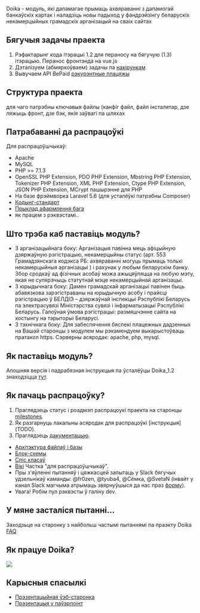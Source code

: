 Doika - модуль, які дапамагае прымаць ахвяраванні з дапамогай банкаўскіх картак і наладзіць новы падыход у фандрэйзінгу беларускіх некамерцыйных грамадскіх арганізацый на сваіх сайтах

## Бягучыя задачы праекта

1. Рэфактарынг кода iтэрацыi 1.2 для пераносу на бягучую (1.3) iтэрацыю. Перанос фронтэнда на vue.js
2. Дэталізуем (абмяркоўваем) задачы па [накірункам](https://github.com/diglabby/doika/milestones)
3. Вывучаем API BePaid [рэкурэнтные плацяжы](https://docs.bepaid.by/ru/subscriptions/intro)
 
## Структура праекта

для чаго патрэбны ключавыя файлы (канфіг файл, файл інсталятар, дзе ляжыць фронт, дзе бэк, якія заўвагі па шляхах

## Патрабаванні да распрацоўкі
Для распрацоўшчыкаў:
* Apache
* MySQL
* PHP >= 7.1.3
* OpenSSL PHP Extension, PDO PHP Extension, Mbstring PHP Extension, Tokenizer PHP Extension, XML PHP Extension, Ctype PHP Extension, JSON PHP Extension, MCrypt пашырэнне для PHP
* На базе фрэймворка Laravel 5.6 (для усталёўкі патрэбны Composer)
* [Кодынг-стандарт](https://github.com/diglabby/doika_1.2/wiki/%D0%9A%D0%BE%D0%B4%D1%8B%D0%BD%D0%B3-%D1%81%D1%82%D0%B0%D0%BD%D0%B4%D0%B0%D1%80%D1%82) 
* [Прыклад афармлення бага](https://github.com/diglabby/doika_1.2/wiki/%D0%9F%D1%80%D1%8B%D0%BA%D0%BB%D0%B0%D0%B4-%D0%B0%D1%84%D0%B0%D1%80%D0%BC%D0%BB%D0%B5%D0%BD%D0%BD%D1%8F-%D0%B1%D0%B0%D0%B3%D0%B0)
* як працем з рэквэстамі..

## Што трэба каб паставіць модуль?
* З арганізацыйнага боку: Арганізацыя павінна мець афіцыйную дзяржаўную рэгістрацыю, некамерцыйны статус (арт. 553 Грамадзянскага кодэкса РБ: ахвяраванні могуць прымаць толькі некамерцыйныя арганізацыі ) і рахунак у любым беларускім банку. Збор сродкаў ад фізічных асобаў можа ажыцяўляцца на любую мэту, якая не супярэчыць статутнай мэце некамерцыйнай арганізацыі.
* З юрыдычнага боку: Дамен грамадскай арганізацыі павінен быць абавязкова зарэгістраваны на юрыдычную асобу і прайсці рэгістрацыю ў БЕЛДІЭ – дзяржаўнай інспекцыі Рэспублікі Беларусь па электрасувязі Міністэрства сувязі і інфарматызацыі Рэспублікі Беларусь. Галоўная ўмова рэгістрацыі: размяшчэнне сайта на хостынгу на тэрыторыі Беларусі.
* З тэхнічнага боку: Для забеспячення бяспекі плацежных дадзенных на Вашай старонцы з модулем мы рэкамендуем выкарыстоўваць пратакол https. Сэрверны асяродак: apache, php, mysql.
## Як паставіць модуль?
Апошняя версія і падрабязная інструкцыя па ўсталёўцы Doika_1.2 знаходзіцца [тут](https://github.com/diglabby/doika_1.2/wiki/%D0%A3%D1%81%D1%82%D0%B0%D0%BD%D0%BE%D1%9E%D0%BA%D0%B0-%D0%BC%D0%BE%D0%B4%D1%83%D0%BB%D1%8F-%D0%BD%D0%B0-%D1%85%D0%BE%D1%81%D1%82%D1%8B%D0%BD%D0%B3). 
## Як пачаць распрацоўку?
1. Праглядзець статус і роадмэп распрацоукi праекта на старонцы [milestones](https://github.com/diglabby/doika/milestones?direction=asc&sort=due_date&state=open).
2. Як разгарнуць лакальны асяродак для распрацоўкі [інструкцыя] (TODO).
3. Праглядзець [дакументацыю](https://realtimeboard.com/app/board/o9J_k0X88dM=/). 
- [Архiтэктура файлаў i базы](https://realtimeboard.com/app/board/o9J_k0X88dM=/?moveToWidget=3074457346027045333)
- [Блок-схемы](https://realtimeboard.com/app/board/o9J_k0X88dM=/?moveToWidget=3074457346144718504)
- [Спiс класаў](https://realtimeboard.com/app/board/o9J_k0X88dM=/?moveToWidget=3074457346135802429)
- [Вiкi](https://github.com/diglabby/doika/wiki/) Частка "для распрацоўшчыкаў".
- Пры з'яўленні пытанняў і цяжкасцей запытаць у Slack бягучых удзельнікаў каманды: @fr0zen, @tyuba4, @Сёмка, @SvetaN (інвайт у канал Slack магчыма атрымаць звярнуўшыся да нас праз [форму](https://docs.google.com/forms/d/e/1FAIpQLSf3q7HMtfJly4wCrRyIlHDdAzFExSjw2vqbA62XFJHofjMqjg/viewform)).
- Увага! Робім пул рэквэсты ў галіну dev.
## У мяне засталіся пытанні...
Заходзьце на старонку з найбольш частымі пытаннямі па праэкту Doika [FAQ](https://github.com/diglabby/doika/wiki/FAQ)

## Як працуе Doika?
![](https://trello-attachments.s3.amazonaws.com/5afee29cdc7e2f274f42491b/5bb66bb619b45a5e5bf3f89a/1667f21546988191810730b1579c02cb/doika_end_gif.gif)

## Карысныя спасылкі
* [Прэзентацыйная ўэб-старонка](https://doika.falanster.by/)
* [Прэзентацыя у паўэрпоінт](https://docs.google.com/presentation/d/144zEv4DyBoa0jDKwee30Rip0oKZ8QzkeUKaNCRWy1qY/edit#slide=id.g42bd4a5055_0_28)
